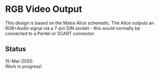# RGB Video Output
This design is based on the Matra Alice schematic.  The Alice outputs an RGB+Audio signal via a 7-pin DIN socket - this would normally be connected to a Peritel or SCART connector.<br>

## Status
15-Mar-2025:<br>
Work in progress!
